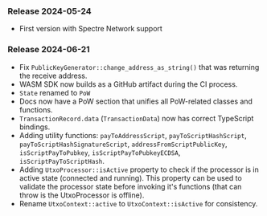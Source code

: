 ### Release 2024-05-24

- First version with Spectre Network support

### Release 2024-06-21

- Fix `PublicKeyGenerator::change_address_as_string()` that was returning the receive address.
- WASM SDK now builds as a GitHub artifact during the CI process.
- `State` renamed to `PoW`
- Docs now have a PoW section that unifies all PoW-related classes and functions.
- `TransactionRecord.data` (`TransactionData`) now has correct TypeScript bindings.
- Adding utility functions:  `payToAddressScript`, `payToScriptHashScript`, `payToScriptHashSignatureScript`, `addressFromScriptPublicKey`, `isScriptPayToPubkey`, `isScriptPayToPubkeyECDSA`, `isScriptPayToScriptHash`.
- Adding `UtxoProcessor::isActive` property to check if the processor is in active state (connected and running). This property can be used to validate the processor state before invoking it's functions (that can throw is the UtxoProcessor is offline).
- Rename `UtxoContext::active` to `UtxoContext::isActive` for consistency.
